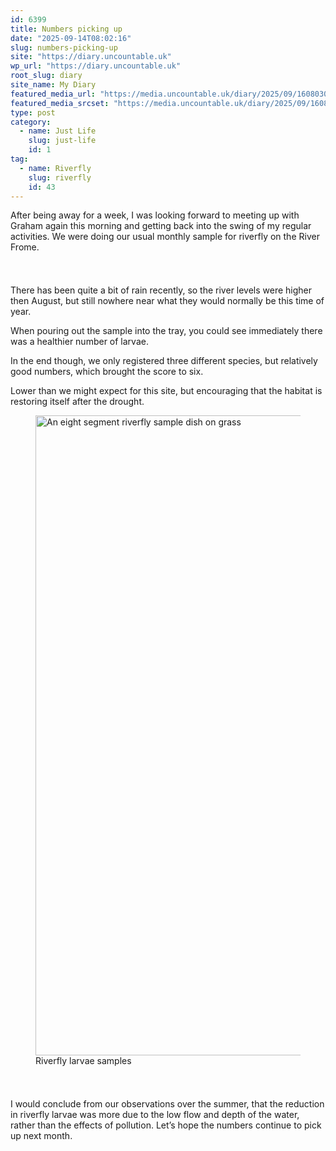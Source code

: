 ```yaml
---
id: 6399
title: Numbers picking up
date: "2025-09-14T08:02:16"
slug: numbers-picking-up
site: "https://diary.uncountable.uk"
wp_url: "https://diary.uncountable.uk"
root_slug: diary
site_name: My Diary
featured_media_url: "https://media.uncountable.uk/diary/2025/09/16080306/IMG20250914091430.webp"
featured_media_srcset: "https://media.uncountable.uk/diary/2025/09/16080306/IMG20250914091430-300x169.webp 300w, https://media.uncountable.uk/diary/2025/09/16080306/IMG20250914091430-1024x576.webp 1024w, https://media.uncountable.uk/diary/2025/09/16080306/IMG20250914091430-150x150.webp 150w, https://media.uncountable.uk/diary/2025/09/16080306/IMG20250914091430-640x360.webp 640w, https://media.uncountable.uk/diary/2025/09/16080306/IMG20250914091430.webp 1959w"
type: post
category:
  - name: Just Life
    slug: just-life
    id: 1
tag:
  - name: Riverfly
    slug: riverfly
    id: 43
---
```



<p>After being away for a week, I was looking forward to meeting up with Graham again this morning and getting back into the swing of my regular activities.  We were doing our usual monthly sample for riverfly on the River Frome.</p>


<style>.kb-row-layout-id6399_bc2db7-10 > .kt-row-column-wrap{align-content:start;}:where(.kb-row-layout-id6399_bc2db7-10 > .kt-row-column-wrap) > .wp-block-kadence-column{justify-content:start;}.kb-row-layout-id6399_bc2db7-10 > .kt-row-column-wrap{column-gap:var(--global-kb-gap-md, 2rem);row-gap:var(--global-kb-gap-md, 2rem);padding-top:var(--global-kb-spacing-sm, 1.5rem);padding-bottom:var(--global-kb-spacing-sm, 1.5rem);grid-template-columns:repeat(2, minmax(0, 1fr));}.kb-row-layout-id6399_bc2db7-10 > .kt-row-layout-overlay{opacity:0.30;}@media all and (max-width: 1024px){.kb-row-layout-id6399_bc2db7-10 > .kt-row-column-wrap{grid-template-columns:repeat(2, minmax(0, 1fr));}}@media all and (max-width: 767px){.kb-row-layout-id6399_bc2db7-10 > .kt-row-column-wrap{grid-template-columns:minmax(0, 1fr);}.kb-row-layout-id6399_bc2db7-10 > .kt-row-column-wrap > .wp-block-kadence-column:nth-of-type(1){order:2;}.kb-row-layout-id6399_bc2db7-10 > .kt-row-column-wrap > .wp-block-kadence-column:nth-of-type(2){order:1;}.kb-row-layout-id6399_bc2db7-10 > .kt-row-column-wrap > .wp-block-kadence-column:nth-of-type(3){order:12;}.kb-row-layout-id6399_bc2db7-10 > .kt-row-column-wrap > .wp-block-kadence-column:nth-of-type(4){order:11;}.kb-row-layout-id6399_bc2db7-10 > .kt-row-column-wrap > .wp-block-kadence-column:nth-of-type(5){order:22;}.kb-row-layout-id6399_bc2db7-10 > .kt-row-column-wrap > .wp-block-kadence-column:nth-of-type(6){order:21;}.kb-row-layout-id6399_bc2db7-10 > .kt-row-column-wrap > .wp-block-kadence-column:nth-of-type(7){order:32;}.kb-row-layout-id6399_bc2db7-10 > .kt-row-column-wrap > .wp-block-kadence-column:nth-of-type(8){order:31;}}</style><div class="kb-row-layout-wrap kb-row-layout-id6399_bc2db7-10 alignnone wp-block-kadence-rowlayout"><div class="kt-row-column-wrap kt-has-2-columns kt-row-layout-equal kt-tab-layout-inherit kt-mobile-layout-row kt-row-valign-top">
<style>.kadence-column6399_5d6d08-8e > .kt-inside-inner-col,.kadence-column6399_5d6d08-8e > .kt-inside-inner-col:before{border-top-left-radius:0px;border-top-right-radius:0px;border-bottom-right-radius:0px;border-bottom-left-radius:0px;}.kadence-column6399_5d6d08-8e > .kt-inside-inner-col{column-gap:var(--global-kb-gap-sm, 1rem);}.kadence-column6399_5d6d08-8e > .kt-inside-inner-col{flex-direction:column;}.kadence-column6399_5d6d08-8e > .kt-inside-inner-col > .aligncenter{width:100%;}.kadence-column6399_5d6d08-8e > .kt-inside-inner-col:before{opacity:0.3;}.kadence-column6399_5d6d08-8e{position:relative;}@media all and (max-width: 1024px){.kadence-column6399_5d6d08-8e > .kt-inside-inner-col{flex-direction:column;justify-content:center;}}@media all and (max-width: 767px){.kadence-column6399_5d6d08-8e > .kt-inside-inner-col{flex-direction:column;justify-content:center;}}</style>
<div class="wp-block-kadence-column kadence-column6399_5d6d08-8e"><div class="kt-inside-inner-col">
<p>There has been quite a bit of rain recently, so the river levels were higher then August, but still nowhere near what they would normally be this time of year.</p>



<p>When pouring out the sample into the tray, you could see immediately there was a healthier number of larvae.</p>



<p> In the end though, we only registered three different species, but relatively good numbers, which brought the score to six.</p>



<p>Lower than we might expect for this site, but encouraging that the habitat is restoring itself after the drought.</p>



<p> </p>
</div></div>


<style>.kadence-column6399_17ae84-74 > .kt-inside-inner-col,.kadence-column6399_17ae84-74 > .kt-inside-inner-col:before{border-top-left-radius:0px;border-top-right-radius:0px;border-bottom-right-radius:0px;border-bottom-left-radius:0px;}.kadence-column6399_17ae84-74 > .kt-inside-inner-col{column-gap:var(--global-kb-gap-sm, 1rem);}.kadence-column6399_17ae84-74 > .kt-inside-inner-col{flex-direction:column;}.kadence-column6399_17ae84-74 > .kt-inside-inner-col > .aligncenter{width:100%;}.kadence-column6399_17ae84-74 > .kt-inside-inner-col:before{opacity:0.3;}.kadence-column6399_17ae84-74{position:relative;}@media all and (max-width: 1024px){.kadence-column6399_17ae84-74 > .kt-inside-inner-col{flex-direction:column;justify-content:center;}}@media all and (max-width: 767px){.kadence-column6399_17ae84-74 > .kt-inside-inner-col{flex-direction:column;justify-content:center;}}</style>
<div class="wp-block-kadence-column kadence-column6399_17ae84-74"><div class="kt-inside-inner-col">
<figure class="wp-block-image size-large"><img loading="lazy" decoding="async" width="801" height="1024" src="https://media.uncountable.uk/diary/2025/09/16080256/IMG20250914095454-801x1024.webp" alt="An eight segment riverfly sample dish on grass" class="wp-image-6400" srcset="https://media.uncountable.uk/diary/2025/09/16080256/IMG20250914095454-801x1024.webp 801w, https://media.uncountable.uk/diary/2025/09/16080256/IMG20250914095454-235x300.webp 235w, https://media.uncountable.uk/diary/2025/09/16080256/IMG20250914095454-501x640.webp 501w, https://media.uncountable.uk/diary/2025/09/16080256/IMG20250914095454.webp 1679w" sizes="auto, (max-width: 801px) 100vw, 801px" /><figcaption class="wp-element-caption">Riverfly larvae samples</figcaption></figure>
</div></div>

</div></div>


<p>I would conclude from our observations over the summer, that the reduction in riverfly larvae was more due to the low flow and depth of the water, rather than the effects of pollution. Let&#8217;s hope the numbers continue to pick up next month.</p>
